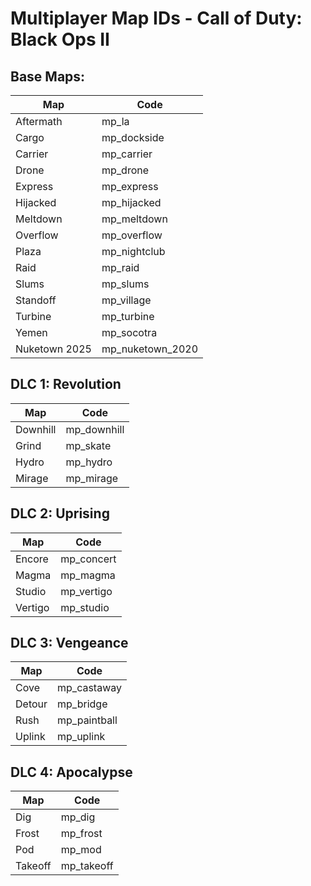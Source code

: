# Multiplayer Map IDs - Call of Duty: Black Ops II 

## Base Maps:

| Map | Code |
| --- | --- |
| Aftermath | mp_la |
| Cargo | mp_dockside |
| Carrier | mp_carrier |
| Drone | mp_drone |
| Express | mp_express |
| Hijacked | mp_hijacked |
| Meltdown | mp_meltdown |
| Overflow | mp_overflow |
| Plaza | mp_nightclub |
| Raid | mp_raid |
| Slums | mp_slums |
| Standoff | mp_village |
| Turbine | mp_turbine |
| Yemen | mp_socotra |
| Nuketown 2025 | mp_nuketown_2020 |

## DLC 1: Revolution
| Map | Code |
| --- | --- |
| Downhill | mp_downhill |
| Grind | mp_skate |
| Hydro | mp_hydro |
| Mirage | mp_mirage |

## DLC 2: Uprising
| Map | Code |
| --- | --- |
| Encore | mp_concert |
| Magma | mp_magma |
| Studio | mp_vertigo |
| Vertigo | mp_studio |

## DLC 3: Vengeance
| Map | Code |
| --- | --- |
| Cove | mp_castaway |
| Detour | mp_bridge |
| Rush | mp_paintball |
| Uplink | mp_uplink |

## DLC 4: Apocalypse
| Map | Code |
| --- | --- |
| Dig | mp_dig |
| Frost | mp_frost |
| Pod | mp_mod |
| Takeoff | mp_takeoff |
